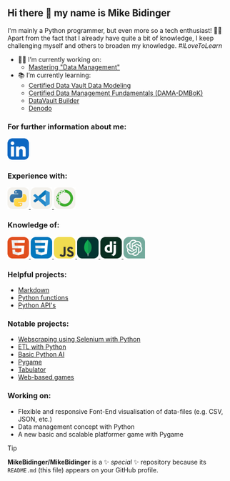 ## Hi there :wave: my name is Mike Bidinger

I'm mainly a Python programmer, but even more so a tech enthusiast! :man_technologist: 
Apart from the fact that I already have quite a bit of knowledge, 
I keep challenging myself and others to broaden my knowledge. 
<i>#ILoveToLearn</i>

-   :man_office_worker: I’m currently working on:
    -   [Mastering "Data Management"](https://connecteddatagroup.com/en/home-english/ "Connected Data Group, an Open Line company")
-   :books: I’m currently learning:
    -   [Certified Data Vault Data Modeling](https://connecteddataacademy.com/project/certified-data-vault-data-modeling/ "CDVDM")
    -   [Certified Data Management Fundamentals (DAMA-DMBoK)](https://connecteddataacademy.com/project/certified-data-management-professional-cdmp/ "CDMP (DAMA-DMBoK)")
    -   [DataVault Builder](https://datavault-builder.com/ "DataVault Builder")
    -   [Denodo](https://www.denodo.com "Denodo")
<!--
    -   [SingleStore](https://www.singlestore.com/ "SinleStore")
    -   [Kubernetes](https://kubernetes.io/ "Kubernetes")
- 👯 I’m looking to collaborate on ...
- 🤔 I’m looking for help with ...
- 💬 Ask me about ...
- 📫 How to reach me: ...
- 😄 Pronouns: ...
- ⚡ Fun fact: ...
-->

### For further information about me:

<a href="https://www.linkedin.com/in/mike-bidinger-359906247/" target="_blank">
  <img src="https://raw.githubusercontent.com/MikeBidinger/MikeBidinger/main/icons/LinkedIn.svg" alt="LinkedIn", height="48">
</a>

<!-- [Resume](https://github.com/MikeBidinger/Resume) -->

### Experience with:

<a href="https://www.python.org/" target="_blank">
  <picture>
    <source media="(prefers-color-scheme: dark)" srcset="https://raw.githubusercontent.com/MikeBidinger/MikeBidinger/main/icons/Python-Dark.svg">
    <img src="https://raw.githubusercontent.com/MikeBidinger/MikeBidinger/main/icons/Python-Light.svg" alt="Python", height="48">
  </picture>
</a>

<a href="https://code.visualstudio.com/" target="_blank">
  <picture>
    <source media="(prefers-color-scheme: dark)" srcset="https://raw.githubusercontent.com/MikeBidinger/MikeBidinger/main/icons/VSCode-Dark.svg">
    <img src="https://raw.githubusercontent.com/MikeBidinger/MikeBidinger/main/icons/VSCode-Light.svg" alt="VSCode", height="48">
  </picture>
</a>

<a href="https://www.anaconda.com/" target="_blank">
  <picture>
    <source media="(prefers-color-scheme: dark)" srcset="https://raw.githubusercontent.com/MikeBidinger/MikeBidinger/main/icons/Anaconda-Dark.png">
    <img src="https://raw.githubusercontent.com/MikeBidinger/MikeBidinger/main/icons/Anaconda-Light.png" alt="Anaconda", height="48">
  </picture>
</a>

### Knowledge of:

<a href="https://www.w3schools.com/html/" target="_blank">
  <picture>
    <img src="https://raw.githubusercontent.com/MikeBidinger/MikeBidinger/main/icons/HTML.svg" alt="HTML", height="48">
  </picture>
</a>

<a href="https://www.w3schools.com/css/" target="_blank">
  <picture>
    <img src="https://raw.githubusercontent.com/MikeBidinger/MikeBidinger/main/icons/CSS.svg" alt="CSS", height="48">
  </picture>
</a>

<a href="https://www.w3schools.com/js/" target="_blank">
  <picture>
    <img src="https://raw.githubusercontent.com/MikeBidinger/MikeBidinger/main/icons/JavaScript.svg" alt="JavaScript", height="48">
  </picture>
</a>

<a href="https://www.w3schools.com/mongodb/" target="_blank">
  <picture>
    <img src="https://raw.githubusercontent.com/MikeBidinger/MikeBidinger/main/icons/MongoDB.svg" alt="MongoDB", height="48">
  </picture>
</a>

<a href="https://www.w3schools.com/django/" target="_blank">
  <picture>
    <img src="https://raw.githubusercontent.com/MikeBidinger/MikeBidinger/main/icons/Django.svg" alt="Django", height="48">
  </picture>
</a>

<a href="https://chat.openai.com/" target="_blank">
  <picture>
    <img src="https://raw.githubusercontent.com/MikeBidinger/MikeBidinger/main/icons/ChatGPT.png" alt="ChatGPT", height="48">
  </picture>
</a>

### Helpful projects:

-   [Markdown](https://github.com/MikeBidinger/Markdown)
-   [Python functions](https://github.com/MikeBidinger/Python_Functions)
-   [Python API's](https://github.com/MikeBidinger/Python_API)

### Notable projects:

-   [Webscraping using Selenium with Python](https://github.com/MikeBidinger/WebScrap_Selenium)
-   [ETL with Python](https://github.com/MikeBidinger/Python_ETL)
-   [Basic Python AI](https://github.com/MikeBidinger/Python_AI)
-   [Pygame](https://github.com/MikeBidinger/Pygame)
-   [Tabulator](https://github.com/MikeBidinger/Tabulator)
-   [Web-based games](https://github.com/MikeBidinger/Web_Games)

### Working on:

-   Flexible and responsive Font-End visualisation of data-files (e.g. CSV, JSON, etc.)
-   Data management concept with Python
-   A new basic and scalable platformer game with Pygame

> [!TIP]
> **MikeBidinger/MikeBidinger** is a :sparkles: _special_ :sparkles: repository because its `README.md` (this file) appears on your GitHub profile.
